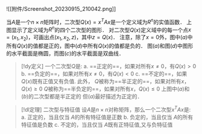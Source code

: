 

![[附件/Screenshot_20230915_210042.png]]

当$A$是一个$n\times n$矩阵时，二次型$Q(x)=x^{T}Ax$是一个定义域为$R^{n}$的实值函数．
上图显示了定义域为$R^{n}$的四个二次型的图形．
对二次型$Q(x)$定义域中的每一个点$x=(x_{1},x_{2})$，可画出点$(x_{1},x_{2},z)$，其中$z=Q(x)$．
注意，除了$x=0$外，图中$(a)$中所有$Q(x)$的值都是正的，图中$(d)$中所有$Q(x)$的值都是负的．
图$(a)$和图$(d)$中图形的水平截面是椭圆，而图$(c)$的水平截面是双曲线．


> [!dy定义] 
> 一个二次型$Q$是:
a. ==正定的==，如果对所有$x≠0$，有$Q(x)>0$
b. ==负定的==，如果对所有$x≠0$，有$Q(x)<0$
c. ==不定的==，如果$Q(x)$既有正值又有负值.
此外，
$Q$被称为==半正定的==，如果对所有$x$，$Q(x)\geq 0$
$Q$被称为==半负定的==，如果对所有$x$，$Q(x)\leq 0$
上图中$(a)$和$(b)$的二次型都是半正定的
但$(a)$最好描述为正定的．

> [!dl定理] 二次型与特征值
> 设$A$是$n\times n$对称矩阵，那么一个二次型$x^{T}Ax$是:
a. 正定的，当且仅当 $A$的所有特征值是正数
b. 负定的，当且仅当 $A$的所有特征值是负数
c. 不定的，当且仅当 $A$既有正特征值,又与负特征值



